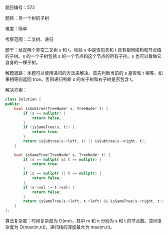 题目编号：572

题目：另一个树的子树

难度：简单

考察范围：二叉树、递归

题干：给定两个非空二叉树 s 和 t，检验 s 中是否包含和 t 具有相同结构和节点值的子树。s 的一个子树包括 s 的一个节点和这个节点的所有子孙。s 也可以看做它自身的一棵子树。

解题思路：本题可以使用递归的方法来解决。首先判断当前的 s 是否和 t 相等，如果相等则返回 true，否则递归判断 s 的左子树和右子树是否包含 t。

解决方案：

```cpp
class Solution {
public:
    bool isSubtree(TreeNode* s, TreeNode* t) {
        if (s == nullptr) {
            return false;
        }
        if (isSameTree(s, t)) {
            return true;
        }
        return isSubtree(s->left, t) || isSubtree(s->right, t);
    }

    bool isSameTree(TreeNode* s, TreeNode* t) {
        if (s == nullptr && t == nullptr) {
            return true;
        }
        if (s == nullptr || t == nullptr) {
            return false;
        }
        if (s->val != t->val) {
            return false;
        }
        return isSameTree(s->left, t->left) && isSameTree(s->right, t->right);
    }
};
```

算法复杂度：时间复杂度为 O(mn)，其中 m 和 n 分别为 s 和 t 的节点数。空间复杂度为 O(max(m,n))，递归栈的深度最大为 max(m,n)。